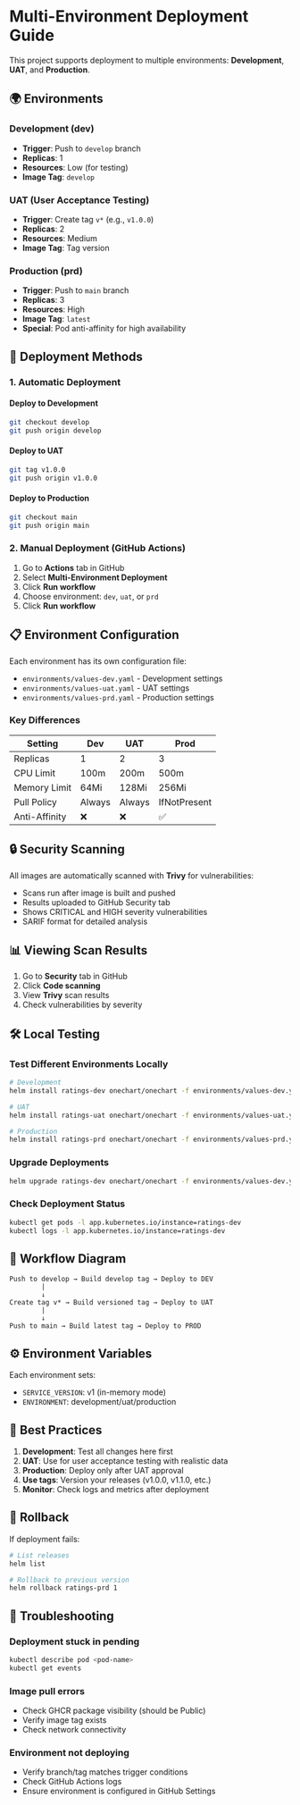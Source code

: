 # Multi-Environment Deployment Guide

This project supports deployment to multiple environments: **Development**, **UAT**, and **Production**.

## 🌍 Environments

### Development (dev)
- **Trigger**: Push to `develop` branch
- **Replicas**: 1
- **Resources**: Low (for testing)
- **Image Tag**: `develop`

### UAT (User Acceptance Testing)
- **Trigger**: Create tag `v*` (e.g., `v1.0.0`)
- **Replicas**: 2
- **Resources**: Medium
- **Image Tag**: Tag version

### Production (prd)
- **Trigger**: Push to `main` branch
- **Replicas**: 3
- **Resources**: High
- **Image Tag**: `latest`
- **Special**: Pod anti-affinity for high availability

## 🚀 Deployment Methods

### 1. Automatic Deployment

#### Deploy to Development
```bash
git checkout develop
git push origin develop
```

#### Deploy to UAT
```bash
git tag v1.0.0
git push origin v1.0.0
```

#### Deploy to Production
```bash
git checkout main
git push origin main
```

### 2. Manual Deployment (GitHub Actions)

1. Go to **Actions** tab in GitHub
2. Select **Multi-Environment Deployment**
3. Click **Run workflow**
4. Choose environment: `dev`, `uat`, or `prd`
5. Click **Run workflow**

## 📋 Environment Configuration

Each environment has its own configuration file:

- `environments/values-dev.yaml` - Development settings
- `environments/values-uat.yaml` - UAT settings
- `environments/values-prd.yaml` - Production settings

### Key Differences

| Setting | Dev | UAT | Prod |
|---------|-----|-----|------|
| Replicas | 1 | 2 | 3 |
| CPU Limit | 100m | 200m | 500m |
| Memory Limit | 64Mi | 128Mi | 256Mi |
| Pull Policy | Always | Always | IfNotPresent |
| Anti-Affinity | ❌ | ❌ | ✅ |

## 🔒 Security Scanning

All images are automatically scanned with **Trivy** for vulnerabilities:

- Scans run after image is built and pushed
- Results uploaded to GitHub Security tab
- Shows CRITICAL and HIGH severity vulnerabilities
- SARIF format for detailed analysis

## 📊 Viewing Scan Results

1. Go to **Security** tab in GitHub
2. Click **Code scanning**
3. View **Trivy** scan results
4. Check vulnerabilities by severity

## 🛠️ Local Testing

### Test Different Environments Locally

```bash
# Development
helm install ratings-dev onechart/onechart -f environments/values-dev.yaml

# UAT
helm install ratings-uat onechart/onechart -f environments/values-uat.yaml

# Production
helm install ratings-prd onechart/onechart -f environments/values-prd.yaml
```

### Upgrade Deployments

```bash
helm upgrade ratings-dev onechart/onechart -f environments/values-dev.yaml
```

### Check Deployment Status

```bash
kubectl get pods -l app.kubernetes.io/instance=ratings-dev
kubectl logs -l app.kubernetes.io/instance=ratings-dev
```

## 🔄 Workflow Diagram

```
Push to develop → Build develop tag → Deploy to DEV
        |
        ↓
Create tag v* → Build versioned tag → Deploy to UAT
        |
        ↓
Push to main → Build latest tag → Deploy to PROD
```

## ⚙️ Environment Variables

Each environment sets:
- `SERVICE_VERSION`: v1 (in-memory mode)
- `ENVIRONMENT`: development/uat/production

## 🎯 Best Practices

1. **Development**: Test all changes here first
2. **UAT**: Use for user acceptance testing with realistic data
3. **Production**: Deploy only after UAT approval
4. **Use tags**: Version your releases (v1.0.0, v1.1.0, etc.)
5. **Monitor**: Check logs and metrics after deployment

## 📝 Rollback

If deployment fails:

```bash
# List releases
helm list

# Rollback to previous version
helm rollback ratings-prd 1
```

## 🚨 Troubleshooting

### Deployment stuck in pending
```bash
kubectl describe pod <pod-name>
kubectl get events
```

### Image pull errors
- Check GHCR package visibility (should be Public)
- Verify image tag exists
- Check network connectivity

### Environment not deploying
- Verify branch/tag matches trigger conditions
- Check GitHub Actions logs
- Ensure environment is configured in GitHub Settings

